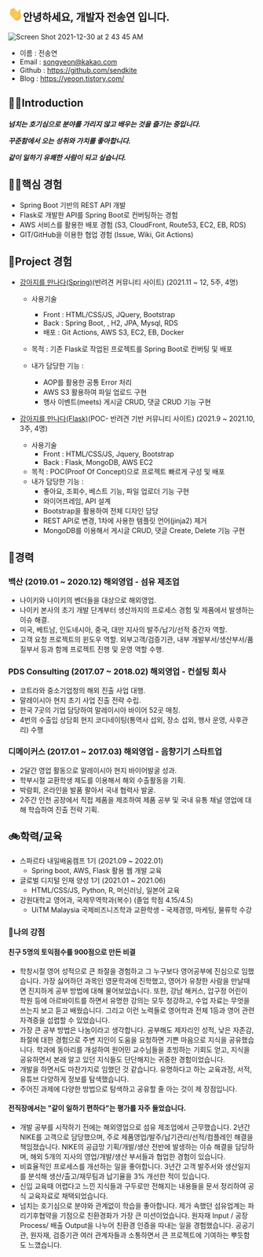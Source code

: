 ### 


## <img src="https://raw.githubusercontent.com/parth-27/parth-27/master/Hi.gif" width="30px">안녕하세요, 개발자 전송연 입니다. 

<img width="200" alt="Screen Shot 2021-12-30 at 2 43 45 AM" src="https://user-images.githubusercontent.com/90877864/147689358-817795ce-2d31-46c4-85ca-adf46339cd9f.png">

- 이름 : 전송연
- Email : songyeon@kakao.com
- Github : https://github.com/sendkite
- Blog : https://yeoon.tistory.com/


## 🧑‍💻Introduction

<h5>
  넘치는 호기심으로 분야를 가리지 않고 배우는 것을 즐기는 중입니다.
  
  꾸준함에서 오는 성취와 가치를 좋아합니다. 
  
  같이 일하기 유쾌한 사람이 되고 싶습니다. 
  
</h5>

## 🧑‍🏫핵심 경험

- Spring Boot 기반의 REST API 개발
- Flask로 개발한 API를 Spring Boot로 컨버팅하는 경험 
- AWS 서비스를 활용한 배포 경험 (S3, CloudFront, Route53, EC2, EB, RDS) 
- GIT/GitHub을 이용한 협업 경험 (Issue, Wiki, Git Actions)

## 🎯Project 경험

- [강아지를 만나다(Spring)](https://github.com/thalals/MaruMaru_sparta_ver.Spring)(반려견 커뮤니티 사이트) (2021.11 ~ 12, 5주, 4명)
    - 사용기술
        - Front : HTML/CSS/JS, JQuery, Bootstrap
        - Back : Spring Boot, , H2, JPA, Mysql, RDS
        - 배포 : Git Actions, AWS S3, EC2, EB, Docker

    - 목적 : 기존 Flask로 작업된 프로젝트를 Spring Boot로 컨버팅 및 배포
    - 내가 담당한 기능 :
        - AOP를 활용한 공통 Error 처리
        - AWS S3 활용하여 파일 업로드 구현    
        - 행사 이벤트(meets) 게시글 CRUD, 댓글 CRUD 기능 구현

- [강아지를 만나다(Flask)](https://github.com/thalals/MaruMaru_sparta)(POC- 반려견 기반 커뮤니티 사이트) (2021.9 ~ 2021.10, 3주, 4명)
    - 사용기술
        - Front : HTML/CSS/JS, Jquery, Bootstrap
        - Back  : Flask, MongoDB, AWS EC2
    - 목적 : POC(Proof Of Concept)으로 프로젝트 빠르게 구성 및 배포 
    - 내가 담당한 기능 :
         - 좋아요, 조회수, 베스트 기능, 파일 업로더 기능 구현
         - 와이어프레임, API 설계
         - Bootstrap을 활용하여 전체 디자인 담당
         - REST API로 변경, 1차에 사용한 템플릿 언어(jinja2) 제거  
         - MongoDB를 이용해서 게시글 CRUD, 댓글 Create, Delete 기능 구현  
             

## 🧩경력

### 백산 (2019.01 ~ 2020.12) 해외영업 - 섬유 제조업
+ 나이키와 나이키의 벤더들을 대상으로 해외영업. 
+ 나이키 본사의 초기 개발 단계부터 생산까지의 프로세스 경험 및 제품에서 발생하는 이슈 해결.   
+ 미국, 베트남, 인도네시아, 중국, 대만 지사의 발주/납기/선적 중간자 역할.
+ 고객 요청 프로젝트의 윈도우 역할. 외부고객/검증기관, 내부 개발부서/생산부서/품질부서 등과 함께 프로젝트 진행 및 운영 역할 수행. 
 
### PDS Consulting (2017.07 ~ 2018.02) 해외영업 - 컨설팅 회사 
+ 코트라와 중소기업청의 해외 진출 사업 대행.
+ 말레이시아 현지 초기 사업 진출 전략 수립.
+ 한국 7곳의 기업 담당하여 말레이시아 바이어 52곳 매칭.
+ 4번의 수출입 상담회 현지 코디네이팅(통역사 섭외, 장소 섭외, 행사 운영, 사후관리) 수행

### 디메이커스 (2017.01 ~ 2017.03) 해외영업 - 음향기기 스타트업 
+ 2달간 영업 활동으로 말레이시아 현지 바이어발굴 성과.
+ 학부시절 교환학생 제도를 이용해서 해외 수출활동을 기획.
+ 박람회, 온라인을 발품 팔아서 국내 협력사 발굴.
+ 2주간 인천 공장에서 직접 제품을 제조하여 제품 공부 및 국내 유통 채널 영업에 대해 학습하여 진출 전략 기획.

## 🚲학력/교육

+ 스파르타 내일배움캠프 1기 (2021.09 ~ 2022.01)
  + Spring boot, AWS, Flask 활용 웹 개발 교육
+ 글로벌 디지털 인재 양성 1기 (2021.01 ~ 2021.06)
  + HTML/CSS/JS, Python, R, 머신러닝, 일본어 교육
+ 강원대학교 영어과, 국제무역학과(복수) (졸업 학점 4.15/4.5)
  + UiTM Malaysia 국제비즈니즈학과 교환학생 - 국제경영, 마케팅, 물류학 수강   


### 🔑나의 강점

#### 친구 5명의 토익점수를 900점으로 만든 비결 
  - 학창시절 영어 성적으로 큰 좌절을 경험하고 그 누구보다 영어공부에 진심으로 임했습니다. 가장 싫어하던 과목인 영문학과에 진학했고, 영어가 유창한 사람을 만날때면 진지하게 공부 방법에 대해 물어보았습니다. 또한, 강남 해커스, 압구정 어린이 학원 등에 아르바이트를 하면서 유명한 강의는 모두 청강하고, 수업 자료는 무엇을 쓰는지 보고 듣고 배웠습니다. 그리고 이런 노력들로 영어학과 전체 1등과 영어 관련 자격증을 섭렵할 수 있었습니다.  
  - 가장 큰 공부 방법은 나눔이라고 생각합니다. 공부해도 제자리인 성적, 낮은 자존감, 좌절에 대한 경험으로 주변 지인이 도움을 요청하면 기쁜 마음으로 지식을 공유했습니다. 학과에 동아리를 개설하여 원어민 교수님들을 초빙하는 기회도 얻고, 지식을 공유하면서 본래 알고 있던 지식들도 단단해지는 귀중한 경험이었습니다. 
  - 개발을 하면서도 마찬가지로 임했던 것 같습니다. 유명하다고 하는 교육과정, 서적, 유튜브 다양하게 정보를 탐색했습니다. 
  - 주어진 과제에 다양한 방법으로 탐색하고 공유할 줄 아는 것이 제 장점입니다.    

        
#### 전직장에서는 "같이 일하기 편하다"는 평가를 자주 들었습니다. 
  - 개발 공부를 시작하기 전에는 해외영업으로 섬유 제조업에서 근무했습니다. 2년간 NIKE를 고객으로 담당했으며, 주로 제품영업/발주/납기관리/선적/컴플레인 해결을 책임졌습니다. NIKE의 공급망 기획/개발/생산 전반에 발생하는 이슈 해결을 담당하며, 해외 5개의 지사의 영업/개발/생산 부서들과 협업한 경험이 있습니다. 
  - 비효율적인 프로세스를 개선하는 일을 좋아합니다. 3년간 고객 발주서와 생산일지를 분석해 생산/출고/재무팀과 납기율을 3% 개선한 적이 있습니다. 
  - 신입 교육때 어렵다고 느낀 지식들과 구두로만 전해지는 내용들을 문서 정리하여 공식 교육자료로 채택되었습니다. 
  - 넘치는 호기심으로 분야와 관계없이 학습을 좋아합니다. 제가 속했던 섬유업계는 파리기후협약을 기점으로 친환경화가 가장 큰 미션이었습니다. 원자재 Input / 공장 Process/ 배출 Output을 나누어 친환경 인증을 따내는 일을 경험했습니다. 공공기관, 원자재, 검증기관 여러 관계자들과 소통하면서 큰 프로젝트에 기여하는 뿌듯함도 느꼈습니다. 
